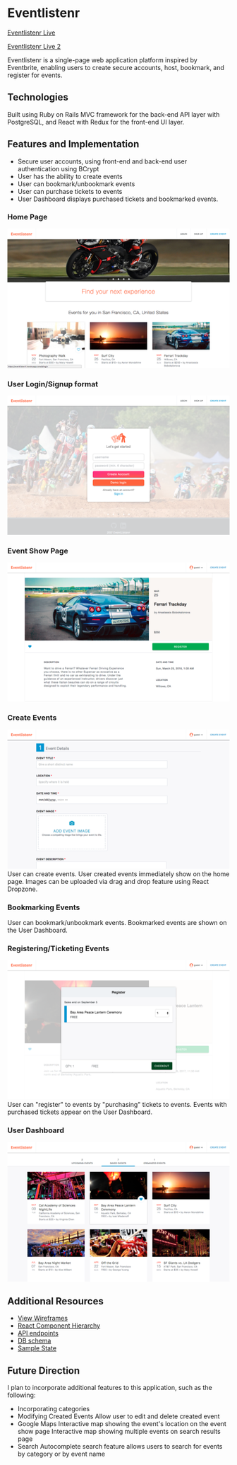 # Eventlistenr

[Eventlistenr Live](https://eventlistenr.herokuapp.com/)

[Eventlistenr Live 2](https://eventlistenr1.herokuapp.com/)

Eventlistenr is a single-page web application platform inspired by Eventbrite, enabling users to create secure accounts, host, bookmark, and register for events.


## Technologies
Built using Ruby on Rails MVC framework for the back-end API layer with PostgreSQL, and React with Redux for the front-end UI layer.


## Features and Implementation
* Secure user accounts, using front-end and back-end user authentication using BCrypt
* User has the ability to create events
* User can bookmark/unbookmark events
* User can purchase tickets to events
* User Dashboard displays purchased tickets and bookmarked events.


### Home Page
![Eventlistenr Home page](docs/images/splash_page_rev1.png)

### User Login/Signup format
![Eventlistenr](docs/images/session_form_rev1.png)

### Event Show Page
![Eventlistenr](docs/images/event_show_rev1.png)

### Create Events
![Eventlistenr](docs/images/create_event_form.png)
User can create events. User created events immediately show on the home page. Images can be uploaded via drag and drop feature using React Dropzone.

### Bookmarking Events
User can bookmark/unbookmark events. Bookmarked events are shown on the User Dashboard.

### Registering/Ticketing Events
![Eventlistenr](docs/images/ticket_form_rev1.png)
User can "register" to events by "purchasing" tickets to events.
Events with purchased tickets appear on the User Dashboard.

### User Dashboard
![Eventlistenr User Dashboard](docs/images/user_profile_rev1.png)

## Additional Resources
* [View Wireframes](https://github.com/gevuong/EventListenr/tree/master/docs/wireframes)
* [React Component Hierarchy](https://github.com/gevuong/EventListenr/blob/master/docs/component_hierarchy.md)
* [API endpoints](https://github.com/gevuong/EventListenr/blob/master/docs/api-endpoints.md)
* [DB schema](https://github.com/gevuong/EventListenr/blob/master/docs/schema.md)
* [Sample State](https://github.com/gevuong/EventListenr/blob/master/docs/sample-state.md)


## Future Direction
I plan to incorporate additional features to this application, such as the following:
* Incorporating categories
* Modifying Created Events
Allow user to edit and delete created event
* Google Maps
Interactive map showing the event's location on the event show page
Interactive map showing multiple events on search results page
* Search
Autocomplete search feature allows users to search for events by category or by event name

